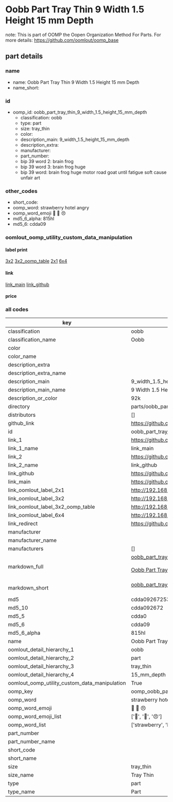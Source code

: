 # Oobb Part Tray Thin 9 Width 1.5 Height 15 mm Depth  

note: This is part of OOMP the Oopen Organization Method For Parts. For more details: https://github.com/oomlout/oomp_base

##  part details
  







### name
* name: Oobb Part Tray Thin 9 Width 1.5 Height 15 mm Depth
* name_short: 
### id
* oomp_id: oobb_part_tray_thin_9_width_1.5_height_15_mm_depth
  * classification: oobb
  * type: part
  * size: tray_thin
  * color: 
  * description_main: 9_width_1.5_height_15_mm_depth
  * description_extra: 
  * manufacturer: 
  * part_number: 
  * bip 39 word 2: brain frog
  * bip 39 word 3: brain frog huge
  * bip 39 word: brain frog huge motor road goat until fatigue soft cause unfair art

### other_codes
* short_code: 
* oomp_word: strawberry hotel angry
* oomp_word_emoji :strawberry: :hotel: :angry:
* md5_6_alpha: 815hl
* md5_6: cdda09






### oomlout_oomp_utility_custom_data_manipulation
#### label print
[3x2](http://192.168.1.245:1112/?label=oomp%20815hl)
[3x2_oomp_table](http://192.168.1.108:1112/?label=oomp%20815hl)
[2x1](http://192.168.1.242:1112/?label=oomp%20815hl)
[6x4](http://192.168.1.55:1112/?label=oomp%20815hl)    

#### link

[link_main](https://github.com/oomlout/oomlout_oomp_version_1_messy/tree/main/parts/oobb_part_tray_thin_9_width_1.5_height_15_mm_depth) [link_github](https://github.com/oomlout/oomlout_oomp_version_1_messy/tree/main/parts/oobb_part_tray_thin_9_width_1.5_height_15_mm_depth)                             

#### price







### all codes 
| key | value |  
| --- | --- |  
| classification | oobb |  
| classification_name | Oobb |  
| color |  |  
| color_name |  |  
| description_extra |  |  
| description_extra_name |  |  
| description_main | 9_width_1.5_height_15_mm_depth |  
| description_main_name | 9 Width 1.5 Height 15 mm Depth |  
| description_or_color | 92k |  
| directory | parts/oobb_part_tray_thin_9_width_1.5_height_15_mm_depth |  
| distributors | [] |  
| github_link | https://github.com/oomlout/oomlout_oomp_part_src/tree/main/parts/oobb_part_tray_thin_9_width_1.5_height_15_mm_depth |  
| id | oobb_part_tray_thin_9_width_1.5_height_15_mm_depth |  
| link_1 | https://github.com/oomlout/oomlout_oomp_version_1_messy/tree/main/parts/oobb_part_tray_thin_9_width_1.5_height_15_mm_depth |  
| link_1_name | link_main |  
| link_2 | https://github.com/oomlout/oomlout_oomp_version_1_messy/tree/main/parts/oobb_part_tray_thin_9_width_1.5_height_15_mm_depth |  
| link_2_name | link_github |  
| link_github | https://github.com/oomlout/oomlout_oomp_version_1_messy/tree/main/parts/oobb_part_tray_thin_9_width_1.5_height_15_mm_depth |  
| link_main | https://github.com/oomlout/oomlout_oomp_version_1_messy/tree/main/parts/oobb_part_tray_thin_9_width_1.5_height_15_mm_depth |  
| link_oomlout_label_2x1 | http://192.168.1.242:1112/?label=oomp%20815hl |  
| link_oomlout_label_3x2 | http://192.168.1.245:1112/?label=oomp%20815hl |  
| link_oomlout_label_3x2_oomp_table | http://192.168.1.108:1112/?label=oomp%20815hl |  
| link_oomlout_label_6x4 | http://192.168.1.55:1112/?label=oomp%20815hl |  
| link_redirect | https://github.com/oomlout/oomlout_oomp_version_1_messy/tree/main/parts/oobb_part_tray_thin_9_width_1.5_height_15_mm_depth |  
| manufacturer |  |  
| manufacturer_name |  |  
| manufacturers | [] |  
| markdown_full | [oobb_part_tray_thin_9_width_1.5_height_15_mm_depth](none)<br>[](none)<br>[Oobb Part Tray Thin 9 Width 1.5 Height 15 Mm Depth](none)<br><br> |  
| markdown_short | [oobb_part_tray_thin_9_width_1.5_height_15_mm_depth](none)<br><br> |  
| md5 | cdda09267253ddc5905d7906dd5748d7 |  
| md5_10 | cdda092672 |  
| md5_5 | cdda0 |  
| md5_6 | cdda09 |  
| md5_6_alpha | 815hl |  
| name | Oobb Part Tray Thin 9 Width 1.5 Height 15 mm Depth |  
| oomlout_detail_hierarchy_1 | oobb |  
| oomlout_detail_hierarchy_2 | part |  
| oomlout_detail_hierarchy_3 | tray_thin |  
| oomlout_detail_hierarchy_4 | 15_mm_depth |  
| oomlout_oomp_utility_custom_data_manipulation | True |  
| oomp_key | oomp_oobb_part_tray_thin_9_width_1.5_height_15_mm_depth |  
| oomp_word | strawberry hotel angry |  
| oomp_word_emoji | :strawberry: :hotel: :angry: |  
| oomp_word_emoji_list | [':strawberry:', ':hotel:', ':angry:'] |  
| oomp_word_list | ['strawberry', 'hotel', 'angry'] |  
| part_number |  |  
| part_number_name |  |  
| short_code |  |  
| short_name |  |  
| size | tray_thin |  
| size_name | Tray Thin |  
| type | part |  
| type_name | Part |  
